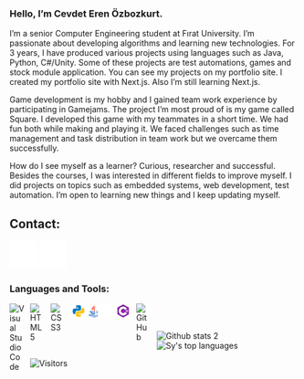 ### Hello, I’m Cevdet Eren Özbozkurt.

I’m a senior Computer Engineering student at Fırat University. I’m passionate about developing algorithms and learning new technologies. For 3 years, I have produced various projects using languages such as Java, Python, C#/Unity. Some of these projects are test automations, games and stock module application. You can see my projects on my portfolio site. I created my portfolio site with Next.js. Also I’m still learning Next.js.

Game development is my hobby and I gained team work experience by participating in Gamejams. The project I’m most proud of is my game called Square. I developed this game with my teammates in a short time. We had fun both while making and playing it. We faced challenges such as time management and task distribution in team work but we overcame them successfully.

How do I see myself as a learner? Curious, researcher and successful. Besides the courses, I was interested in different fields to improve myself. I did projects on topics such as embedded systems, web development, test automation. I’m open to learning new things and I keep updating myself.

## Contact:

[![website](./img/linkedin-dark.svg)](https://linkedin.com/in/cevdetozbzkrt#gh-dark-mode-only) 
[![website](./img/gmail.svg)](https://mail.google.com/mail/u/1/#inbox?compose=CllgCJNvNGMlxRQcdXDphKXlTdVkXDmMKpRRPPRbVnjfrzmfHgfnhPFSLxPHGvvSDvQbKnVlJxV#gh-dark-mode-only)

### Languages and Tools:

<img align="left" alt="Visual Studio Code" width="26px" src="https://cdn.jsdelivr.net/gh/devicons/devicon/icons/vscode/vscode-original.svg" style="padding-right:10px;" />
<img align="left" alt="HTML5" width="26px" src="https://cdn.jsdelivr.net/gh/devicons/devicon/icons/html5/html5-original.svg" style="padding-right:10px;" />
<img align="left" alt="CSS3" width="26px" src="https://cdn.jsdelivr.net/gh/devicons/devicon/icons/css3/css3-original.svg" style="padding-right:10px;" />
<img align="left" alt="Python" width="26px" src="./img/python.svg" />
<img align="left" alt="Java" width="26px" src="./img/java.svg" />
<img align="left" alt="Java" width="26px" src="./img/unity.svg" />
<img align="left" alt="CSharp" width="26px" src="./img/csharp.svg" style="padding-right:10px;" />
<img align="left" alt="GitHub" width="26px" src="https://user-images.githubusercontent.com/3369400/139447912-e0f43f33-6d9f-45f8-be46-2df5bbc91289.png" style="padding-right:10px;" />


<br />
<br />

![Github stats 2](https://github-readme-stats.vercel.app/api?username=cevdetozbozkurt&show_icons=true&theme=radical) ![Sy's top languages](https://github-readme-stats.vercel.app/api/top-langs/?username=cevdetozbozkurt&show_icons=true&title_color=f6c32c&icon_color=f6c32c&text_color=9f9f9f&bg_color=151515&count_private=true&layout=compact) 

![Visitors](https://visitor-badge.glitch.me/badge?page_id=cevdetozbozkurt.cevdetozbozkurt)
